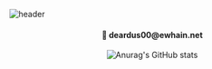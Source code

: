 ![header](https://capsule-render.vercel.app/api?type=waving&color=b8d4e0&height=300&section=header&text=Lim%20Yeon%20Woo&fontSize=35&fontColor=ffffff)

<div align = "center">
    <h4> 📌 deardus00@ewhain.net</h4>

  ![Anurag's GitHub stats](https://github-readme-stats.vercel.app/api?username=Lim-YeonWoo&show_icons=true&theme=rose_pine)


</div>

